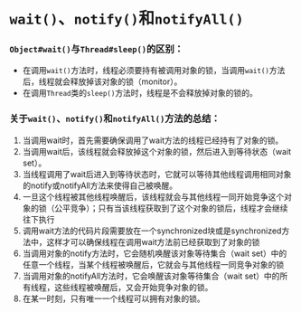 #  `wait()`、`notify()`和`notifyAll()`

### `Object#wait()`与`Thread#sleep()`的区别：
* 在调用`wait()`方法时，线程必须要持有被调用对象的锁，当调用`wait()`方法后，线程就会释放掉该对象的锁（monitor）。
* 在调用`Thread`类的`sleep()`方法时，线程是不会释放掉对象的锁的。

### 关于`wait()`、`notify()`和`notifyAll()`方法的总结：
1. 当调用wait时，首先需要确保调用了wait方法的线程已经持有了对象的锁。
2. 当调用wait后，该线程就会释放掉这个对象的锁，然后进入到等待状态（wait set）。
3. 当线程调用了wait后进入到等待状态时，它就可以等待其他线程调用相同对象的notify或notifyAll方法来使得自己被唤醒。
4. 一旦这个线程被其他线程唤醒后，该线程就会与其他线程一同开始竞争这个对象的锁（公平竞争）；只有当该线程获取到了这个对象的锁后，线程才会继续往下执行
5. 调用wait方法的代码片段需要放在一个synchronized块或是synchronized方法中，这样才可以确保线程在调用wait方法前已经获取到了对象的锁
6. 当调用对象的notify方法时，它会随机唤醒该对象等待集合（wait set）中的任意一个线程，当某个线程被唤醒后，它就会与其他线程一同竞争对象的锁
7. 当调用对象的notifyAll方法时，它会唤醒该对象等待集合（wait set）中的所有线程，这些线程被唤醒后，又会开始竞争对象的锁。
8. 在某一时刻，只有唯一一个线程可以拥有对象的锁。
